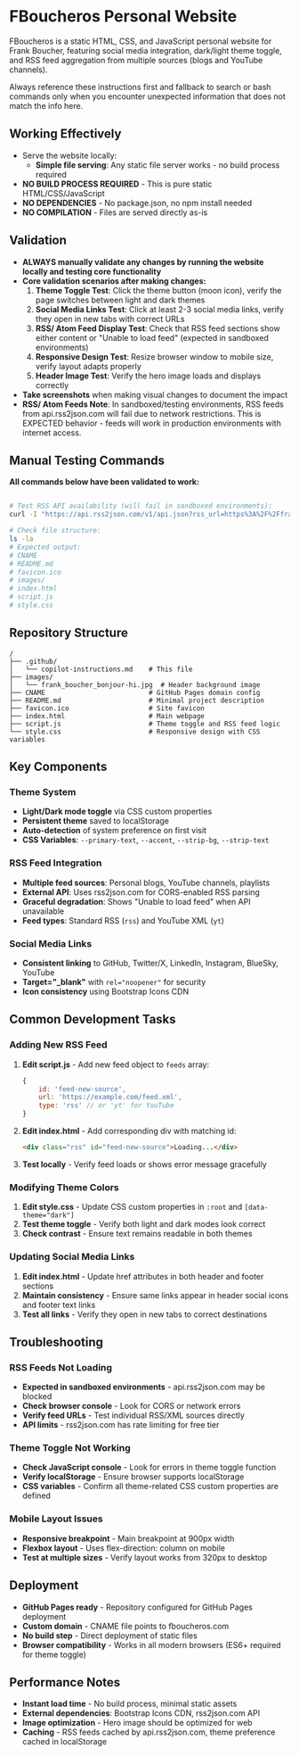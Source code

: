 # FBoucheros Personal Website

FBoucheros is a static HTML, CSS, and JavaScript personal website for Frank Boucher, featuring social media integration, dark/light theme toggle, and RSS feed aggregation from multiple sources (blogs and YouTube channels).

Always reference these instructions first and fallback to search or bash commands only when you encounter unexpected information that does not match the info here.

## Working Effectively

- Serve the website locally:
  - **Simple file serving**: Any static file server works - no build process required
- **NO BUILD PROCESS REQUIRED** - This is pure static HTML/CSS/JavaScript
- **NO DEPENDENCIES** - No package.json, no npm install needed
- **NO COMPILATION** - Files are served directly as-is

## Validation

- **ALWAYS manually validate any changes by running the website locally and testing core functionality**
- **Core validation scenarios after making changes:**
  1. **Theme Toggle Test**: Click the theme button (moon icon), verify the page switches between light and dark themes
  2. **Social Media Links Test**: Click at least 2-3 social media links, verify they open in new tabs with correct URLs
  3. **RSS/ Atom Feed Display Test**: Check that RSS feed sections show either content or "Unable to load feed" (expected in sandboxed environments)
  4. **Responsive Design Test**: Resize browser window to mobile size, verify layout adapts properly
  5. **Header Image Test**: Verify the hero image loads and displays correctly
- **Take screenshots** when making visual changes to document the impact
- **RSS/ Atom Feeds Note**: In sandboxed/testing environments, RSS feeds from api.rss2json.com will fail due to network restrictions. This is EXPECTED behavior - feeds will work in production environments with internet access.

## Manual Testing Commands

**All commands below have been validated to work:**

```bash

# Test RSS API availability (will fail in sandboxed environments):
curl -I "https://api.rss2json.com/v1/api.json?rss_url=https%3A%2F%2Ffrankysnotes.com%2Ffeeds%2Fposts%2Fdefault%3Falt%3Drss"

# Check file structure:
ls -la
# Expected output:
# CNAME
# README.md  
# favicon.ico
# images/
# index.html
# script.js
# style.css
```

## Repository Structure

```
/
├── .github/
│   └── copilot-instructions.md    # This file
├── images/
│   └── frank_boucher_bonjour-hi.jpg  # Header background image
├── CNAME                          # GitHub Pages domain config
├── README.md                      # Minimal project description
├── favicon.ico                    # Site favicon
├── index.html                     # Main webpage
├── script.js                      # Theme toggle and RSS feed logic
└── style.css                      # Responsive design with CSS variables
```

## Key Components

### Theme System
- **Light/Dark mode toggle** via CSS custom properties
- **Persistent theme** saved to localStorage
- **Auto-detection** of system preference on first visit
- **CSS Variables**: `--primary-text`, `--accent`, `--strip-bg`, `--strip-text`

### RSS Feed Integration
- **Multiple feed sources**: Personal blogs, YouTube channels, playlists
- **External API**: Uses rss2json.com for CORS-enabled RSS parsing
- **Graceful degradation**: Shows "Unable to load feed" when API unavailable
- **Feed types**: Standard RSS (`rss`) and YouTube XML (`yt`)

### Social Media Links
- **Consistent linking** to GitHub, Twitter/X, LinkedIn, Instagram, BlueSky, YouTube
- **Target="_blank"** with `rel="noopener"` for security
- **Icon consistency** using Bootstrap Icons CDN

## Common Development Tasks

### Adding New RSS Feed
1. **Edit script.js** - Add new feed object to `feeds` array:
   ```javascript
   {
       id: 'feed-new-source',
       url: 'https://example.com/feed.xml',
       type: 'rss' // or 'yt' for YouTube
   }
   ```
2. **Edit index.html** - Add corresponding div with matching id:
   ```html
   <div class="rss" id="feed-new-source">Loading...</div>
   ```
3. **Test locally** - Verify feed loads or shows error message gracefully

### Modifying Theme Colors
1. **Edit style.css** - Update CSS custom properties in `:root` and `[data-theme="dark"]`
2. **Test theme toggle** - Verify both light and dark modes look correct
3. **Check contrast** - Ensure text remains readable in both themes

### Updating Social Media Links
1. **Edit index.html** - Update href attributes in both header and footer sections
2. **Maintain consistency** - Ensure same links appear in header social icons and footer text links
3. **Test all links** - Verify they open in new tabs to correct destinations

## Troubleshooting

### RSS Feeds Not Loading
- **Expected in sandboxed environments** - api.rss2json.com may be blocked
- **Check browser console** - Look for CORS or network errors
- **Verify feed URLs** - Test individual RSS/XML sources directly
- **API limits** - rss2json.com has rate limiting for free tier

### Theme Toggle Not Working
- **Check JavaScript console** - Look for errors in theme toggle function
- **Verify localStorage** - Ensure browser supports localStorage
- **CSS variables** - Confirm all theme-related CSS custom properties are defined

### Mobile Layout Issues  
- **Responsive breakpoint** - Main breakpoint at 900px width
- **Flexbox layout** - Uses flex-direction: column on mobile
- **Test at multiple sizes** - Verify layout works from 320px to desktop

## Deployment

- **GitHub Pages ready** - Repository configured for GitHub Pages deployment
- **Custom domain** - CNAME file points to fboucheros.com
- **No build step** - Direct deployment of static files
- **Browser compatibility** - Works in all modern browsers (ES6+ required for theme toggle)

## Performance Notes

- **Instant load time** - No build process, minimal static assets
- **External dependencies**: Bootstrap Icons CDN, rss2json.com API
- **Image optimization** - Hero image should be optimized for web
- **Caching** - RSS feeds cached by api.rss2json.com, theme preference cached in localStorage